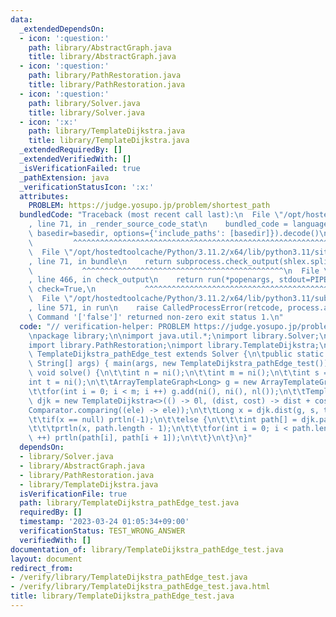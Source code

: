 ```yaml
---
data:
  _extendedDependsOn:
  - icon: ':question:'
    path: library/AbstractGraph.java
    title: library/AbstractGraph.java
  - icon: ':question:'
    path: library/PathRestoration.java
    title: library/PathRestoration.java
  - icon: ':question:'
    path: library/Solver.java
    title: library/Solver.java
  - icon: ':x:'
    path: library/TemplateDijkstra.java
    title: library/TemplateDijkstra.java
  _extendedRequiredBy: []
  _extendedVerifiedWith: []
  _isVerificationFailed: true
  _pathExtension: java
  _verificationStatusIcon: ':x:'
  attributes:
    PROBLEM: https://judge.yosupo.jp/problem/shortest_path
  bundledCode: "Traceback (most recent call last):\n  File \"/opt/hostedtoolcache/Python/3.11.2/x64/lib/python3.11/site-packages/onlinejudge_verify/documentation/build.py\"\
    , line 71, in _render_source_code_stat\n    bundled_code = language.bundle(stat.path,\
    \ basedir=basedir, options={'include_paths': [basedir]}).decode()\n          \
    \         ^^^^^^^^^^^^^^^^^^^^^^^^^^^^^^^^^^^^^^^^^^^^^^^^^^^^^^^^^^^^^^^^^^^^^^^^^^^^^^^^^\n\
    \  File \"/opt/hostedtoolcache/Python/3.11.2/x64/lib/python3.11/site-packages/onlinejudge_verify/languages/user_defined.py\"\
    , line 71, in bundle\n    return subprocess.check_output(shlex.split(command))\n\
    \           ^^^^^^^^^^^^^^^^^^^^^^^^^^^^^^^^^^^^^^^^^^^^^\n  File \"/opt/hostedtoolcache/Python/3.11.2/x64/lib/python3.11/subprocess.py\"\
    , line 466, in check_output\n    return run(*popenargs, stdout=PIPE, timeout=timeout,\
    \ check=True,\n           ^^^^^^^^^^^^^^^^^^^^^^^^^^^^^^^^^^^^^^^^^^^^^^^^^^^^^^^^^\n\
    \  File \"/opt/hostedtoolcache/Python/3.11.2/x64/lib/python3.11/subprocess.py\"\
    , line 571, in run\n    raise CalledProcessError(retcode, process.args,\nsubprocess.CalledProcessError:\
    \ Command '['false']' returned non-zero exit status 1.\n"
  code: "// verification-helper: PROBLEM https://judge.yosupo.jp/problem/shortest_path\n\
    \npackage library;\n\nimport java.util.*;\nimport library.Solver;\nimport library.AbstractGraph;\n\
    import library.PathRestoration;\nimport library.TemplateDijkstra;\n\npublic class\
    \ TemplateDijkstra_pathEdge_test extends Solver {\n\tpublic static void main(final\
    \ String[] args) { main(args, new TemplateDijkstra_pathEdge_test()); }\n\n\tpublic\
    \ void solve() {\n\t\tint n = ni();\n\t\tint m = ni();\n\t\tint s = ni();\n\t\t\
    int t = ni();\n\t\tArrayTemplateGraph<Long> g = new ArrayTemplateGraph<>(n, true);\n\
    \t\tfor(int i = 0; i < m; i ++) g.add(ni(), ni(), nl());\n\t\tTemplateDijkstra<Long>\
    \ djk = new TemplateDijkstra<>(() -> 0l, (dist, cost) -> dist + cost,\n\t\t\t\
    Comparator.comparing((ele) -> ele));\n\t\tLong x = djk.dist(g, s, true).get(t);\n\
    \t\tif(x == null) prtln(-1);\n\t\telse {\n\t\t\tint path[] = djk.path(s, t);\n\
    \t\t\tprtln(x, path.length - 1);\n\t\t\tfor(int i = 0; i < path.length - 1; i\
    \ ++) prtln(path[i], path[i + 1]);\n\t\t}\n\t}\n}"
  dependsOn:
  - library/Solver.java
  - library/AbstractGraph.java
  - library/PathRestoration.java
  - library/TemplateDijkstra.java
  isVerificationFile: true
  path: library/TemplateDijkstra_pathEdge_test.java
  requiredBy: []
  timestamp: '2023-03-24 01:05:34+09:00'
  verificationStatus: TEST_WRONG_ANSWER
  verifiedWith: []
documentation_of: library/TemplateDijkstra_pathEdge_test.java
layout: document
redirect_from:
- /verify/library/TemplateDijkstra_pathEdge_test.java
- /verify/library/TemplateDijkstra_pathEdge_test.java.html
title: library/TemplateDijkstra_pathEdge_test.java
---
```


